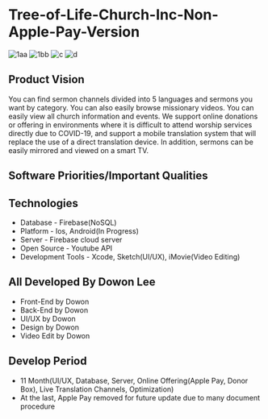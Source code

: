 # Tree-of-Life-Church-Inc-Non-Apple-Pay-Version

![1aa](https://user-images.githubusercontent.com/25316124/119722043-e0458d80-be39-11eb-9517-f302e4c270e5.jpg)
![1bb](https://user-images.githubusercontent.com/25316124/119722056-e2a7e780-be39-11eb-8781-4dd22f0b0ca0.jpg)
![c](https://user-images.githubusercontent.com/25316124/119722180-05d29700-be3a-11eb-8967-77f843c85315.jpg)
![d](https://user-images.githubusercontent.com/25316124/119722196-09661e00-be3a-11eb-9c78-4fe6f3545bca.jpg)


## Product Vision
You can find sermon channels divided into 5 languages and sermons you want by category. You can also easily browse missionary videos. You can easily view all church information and events. We support online donations or offering in environments where it is difficult to attend worship services directly due to COVID-19, and support a mobile translation system that will replace the use of a direct translation device. In addition, sermons can be easily mirrored and viewed on a smart TV.

## Software Priorities/Important Qualities

## Technologies
- Database - Firebase(NoSQL)
- Platform - Ios, Android(In Progress)
- Server - Firebase cloud server
- Open Source - Youtube API
- Development Tools - Xcode, Sketch(UI/UX), iMovie(Video Editing)

## All Developed By Dowon Lee
- Front-End by Dowon
- Back-End by Dowon
- UI/UX by Dowon
- Design by Dowon
- Video Edit by Dowon

## Develop Period
- 11 Month(UI/UX, Database, Server, Online Offering(Apple Pay, Donor Box), Live Translation Channels, Optimization)
- At the last, Apple Pay removed for future update due to many document procedure

